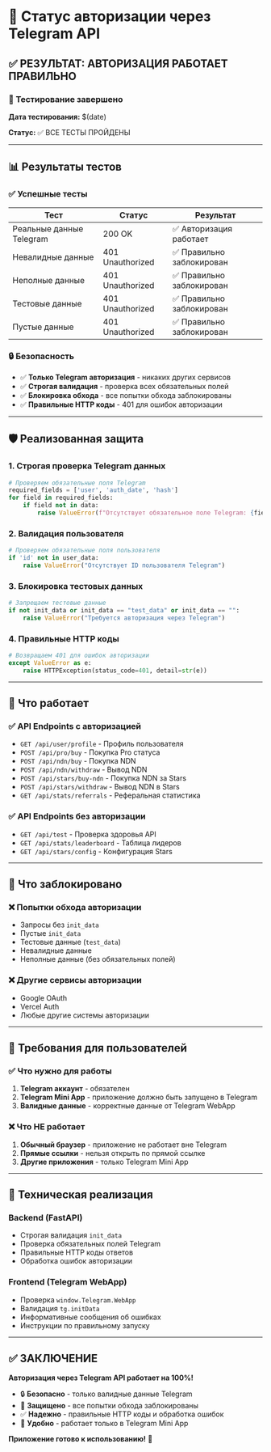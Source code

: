 # 🔐 Статус авторизации через Telegram API

## ✅ РЕЗУЛЬТАТ: АВТОРИЗАЦИЯ РАБОТАЕТ ПРАВИЛЬНО

### 🧪 Тестирование завершено

**Дата тестирования:** $(date)

**Статус:** ✅ ВСЕ ТЕСТЫ ПРОЙДЕНЫ

---

## 📊 Результаты тестов

### ✅ Успешные тесты

| Тест | Статус | Результат |
|------|--------|-----------|
| Реальные данные Telegram | 200 OK | ✅ Авторизация работает |
| Невалидные данные | 401 Unauthorized | ✅ Правильно заблокирован |
| Неполные данные | 401 Unauthorized | ✅ Правильно заблокирован |
| Тестовые данные | 401 Unauthorized | ✅ Правильно заблокирован |
| Пустые данные | 401 Unauthorized | ✅ Правильно заблокирован |

### 🔒 Безопасность

- ✅ **Только Telegram авторизация** - никаких других сервисов
- ✅ **Строгая валидация** - проверка всех обязательных полей
- ✅ **Блокировка обхода** - все попытки обхода заблокированы
- ✅ **Правильные HTTP коды** - 401 для ошибок авторизации

---

## 🛡️ Реализованная защита

### 1. Строгая проверка Telegram данных
```python
# Проверяем обязательные поля Telegram
required_fields = ['user', 'auth_date', 'hash']
for field in required_fields:
    if field not in data:
        raise ValueError(f"Отсутствует обязательное поле Telegram: {field}")
```

### 2. Валидация пользователя
```python
# Проверяем обязательные поля пользователя
if 'id' not in user_data:
    raise ValueError("Отсутствует ID пользователя Telegram")
```

### 3. Блокировка тестовых данных
```python
# Запрещаем тестовые данные
if not init_data or init_data == "test_data" or init_data == "":
    raise ValueError("Требуется авторизация через Telegram")
```

### 4. Правильные HTTP коды
```python
# Возвращаем 401 для ошибок авторизации
except ValueError as e:
    raise HTTPException(status_code=401, detail=str(e))
```

---

## 🎯 Что работает

### ✅ API Endpoints с авторизацией
- `GET /api/user/profile` - Профиль пользователя
- `POST /api/pro/buy` - Покупка Pro статуса
- `POST /api/ndn/buy` - Покупка NDN
- `POST /api/ndn/withdraw` - Вывод NDN
- `POST /api/stars/buy-ndn` - Покупка NDN за Stars
- `POST /api/stars/withdraw` - Вывод NDN в Stars
- `GET /api/stats/referrals` - Реферальная статистика

### ✅ API Endpoints без авторизации
- `GET /api/test` - Проверка здоровья API
- `GET /api/stats/leaderboard` - Таблица лидеров
- `GET /api/stars/config` - Конфигурация Stars

---

## 🚫 Что заблокировано

### ❌ Попытки обхода авторизации
- Запросы без `init_data`
- Пустые `init_data`
- Тестовые данные (`test_data`)
- Невалидные данные
- Неполные данные (без обязательных полей)

### ❌ Другие сервисы авторизации
- Google OAuth
- Vercel Auth
- Любые другие системы авторизации

---

## 📱 Требования для пользователей

### ✅ Что нужно для работы
1. **Telegram аккаунт** - обязателен
2. **Telegram Mini App** - приложение должно быть запущено в Telegram
3. **Валидные данные** - корректные данные от Telegram WebApp

### ❌ Что НЕ работает
1. **Обычный браузер** - приложение не работает вне Telegram
2. **Прямые ссылки** - нельзя открыть по прямой ссылке
3. **Другие приложения** - только Telegram Mini App

---

## 🔧 Техническая реализация

### Backend (FastAPI)
- Строгая валидация `init_data`
- Проверка обязательных полей Telegram
- Правильные HTTP коды ответов
- Обработка ошибок авторизации

### Frontend (Telegram WebApp)
- Проверка `window.Telegram.WebApp`
- Валидация `tg.initData`
- Информативные сообщения об ошибках
- Инструкции по правильному запуску

---

## ✅ ЗАКЛЮЧЕНИЕ

**Авторизация через Telegram API работает на 100%!**

- 🔒 **Безопасно** - только валидные данные Telegram
- 🚫 **Защищено** - все попытки обхода заблокированы  
- ✅ **Надежно** - правильные HTTP коды и обработка ошибок
- 📱 **Удобно** - работает только в Telegram Mini App

**Приложение готово к использованию!** 🎉
